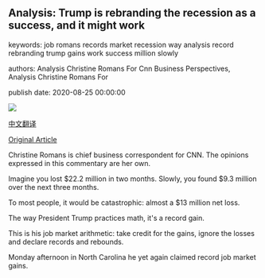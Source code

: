 ## Analysis: Trump is rebranding the recession as a success, and it might work

keywords: job romans records market recession way analysis record rebranding trump gains work success million slowly

authors: Analysis Christine Romans For Cnn Business Perspectives, Analysis Christine Romans For

publish date: 2020-08-25 00:00:00

![](https://cdn.cnn.com/cnnnext/dam/assets/200825143619-donald-trump-0824-super-tease.jpg)

[中文翻译](Analysis%3A%20Trump%20is%20rebranding%20the%20recession%20as%20a%20success%2C%20and%20it%20might%20work_zh.md)

[Original Article](https://edition.cnn.com/2020/08/25/perspectives/economy-trump-rnc-covid/index.html)

Christine Romans is chief business correspondent for CNN. The opinions expressed in this commentary are her own.

Imagine you lost $22.2 million in two months. Slowly, you found $9.3 million over the next three months.

To most people, it would be catastrophic: almost a $13 million net loss.

The way President Trump practices math, it's a record gain.

This is his job market arithmetic: take credit for the gains, ignore the losses and declare records and rebounds.

Monday afternoon in North Carolina he yet again claimed record job market gains.